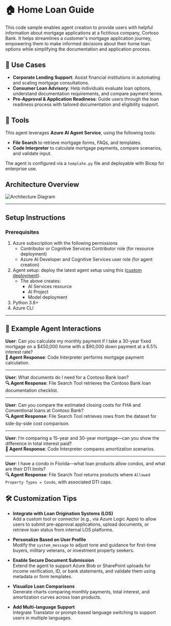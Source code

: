 # 🏠 Home Loan Guide

This code sample enables agent creation to provide users with helpful information about mortgage applications at a fictitious company, Cortoso Bank.
It helps streamlines a customer's mortgage application journey, empowering them to make informed decisions about their home loan options while simplifying the documentation and application process.


## 💼 Use Cases

- **Corporate Lending Support**: Assist financial institutions in automating and scaling mortgage consultations.
- **Consumer Loan Advisory**: Help individuals evaluate loan options, understand documentation requirements, and compare payment terms.
- **Pre-Approval & Application Readiness**: Guide users through the loan readiness process with tailored documentation and eligibility support.


## 🧩 Tools

This agent leverages **Azure AI Agent Service**, using the following tools:

- **File Search** to retrieve mortgage forms, FAQs, and templates.
- **Code Interpreter** to calculate mortgage payments, compare scenarios, and validate input.

The agent is configured via a `template.py` file and deployable with Bicep for enterprise use.

## Architecture Overview

![Architecture Diagram](assets/architecture.png)

---


## Setup Instructions

### Prerequisites

1. Azure subscription with the following permissions
   - Contributor or Cognitive Services Contributor role (for resource deployment)
   - Azure AI Developer and Cognitive Services user role (for agent creation)
2. Agent setup: deploy the latest agent setup using this ([custom deployment](https://www.aka.ms/basic-agent-deployment)).
   - The above creates:
      - AI Services resource
      - AI Project
      - Model deployment
3. Python 3.8+
4. Azure CLI

---
## 💬 Example Agent Interactions

**User**: Can you calculate my monthly payment if I take a 30-year fixed mortgage on a $450,000 home with a $90,000 down payment at a 6.5% interest rate?  
**🔧 Agent Response**: Code Interpreter performs mortgage payment calculation.

---

**User**: What documents do I need for a Contoso Bank loan?  
**🔍 Agent Response**: File Search Tool retrieves the Contoso Bank loan documentation checklist.

---

**User**: Can you compare the estimated closing costs for FHA and Conventional loans at Contoso Bank?  
**🔍 Agent Response**: File Search Tool retrieves rows from the dataset for side-by-side cost comparison.

---

**User**: I’m comparing a 15-year and 30-year mortgage—can you show the difference in total interest paid?  
**🔧 Agent Response**: Code Interpreter compares amortization scenarios.

---

**User**: I have a condo in Florida—what loan products allow condos, and what are their DTI limits?  
**🔍 Agent Response**: File Search Tool returns products where `Allowed Property Types = Condo`, with associated DTI caps.


 
## 🛠 Customization Tips

- **Integrate with Loan Origination Systems (LOS)**  
  Add a custom tool or connector (e.g., via Azure Logic Apps) to allow users to submit pre-approval applications, upload documents, or retrieve loan status from internal LOS platforms.

- **Personalize Based on User Profile**  
  Modify the `system_message` to adjust tone and guidance for first-time buyers, military veterans, or investment property seekers.

- **Enable Secure Document Submission**  
  Extend the agent to support Azure Blob or SharePoint uploads for income verification, ID, or bank statements, and validate them using metadata or form templates.

- **Visualize Loan Comparisons**  
  Generate charts comparing monthly payments, total interest, and amortization curves across loan products.

- **Add Multi-language Support**  
  Integrate Translator or prompt-based language switching to support users in multiple languages.
